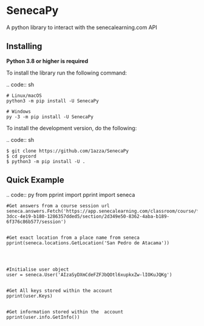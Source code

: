 # SenecaPy
A python library to interact with the senecalearning.com API

Installing
----------

**Python 3.8 or higher is required**

To install the library run the following command:

.. code:: sh

    # Linux/macOS
    python3 -m pip install -U SenecaPy

    # Windows
    py -3 -m pip install -U SenecaPy


To install the development version, do the following:

.. code:: sh

    $ git clone https://github.com/1azza/SenecaPy
    $ cd pycord
    $ python3 -m pip install -U .

Quick Example
-------------

.. code:: py
    from pprint import pprint
    import seneca



    #Get answers from a course session url
    seneca.answers.Fetch('https://app.senecalearning.com/classroom/course/f4a9de91-3dcc-4e19-b180-1286357dded5/section/2d349e50-8362-4aba-b189-6f376c86b577/session')


    #Get exact location from a place name from seneca
    pprint(seneca.locations.GetLocation('San Pedro de Atacama'))




    #Initialise user object
    user = seneca.User('AIzaSyDXmCdeFZFJbQOtl6xupkxZw-lIOKuJQKg')


    #Get All keys stored within the account
    pprint(user.Keys)


    #Get information stored within the  account
    pprint(user.info.GetInfo())






  

